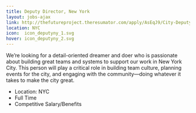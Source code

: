 ```yaml
---
title: Deputy Director, New York
layout: jobs-ajax
link: http://thefutureproject.theresumator.com/apply/AsEqJ9/City-Deputy-Director-New-York.html
location: NYC
icon:  icon_deputyny_1.svg
hover: icon_deputyny_2.svg
---
```


We’re looking for a detail-oriented dreamer and doer who is passionate about building great teams and systems to support our work in New York City. This person will play a critical role in building team culture, planning events for the city, and engaging with the community—doing whatever it takes to make the city great. 

- Location: NYC
- Full Time
- Competitive Salary/Benefits

